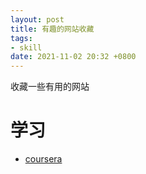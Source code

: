 ```yaml
---
layout: post
title: 有趣的网站收藏
tags: 
- skill
date: 2021-11-02 20:32 +0800
---
```






收藏一些有用的网站



# 学习

- [coursera](https://www.coursera.org/)  







